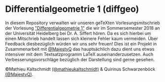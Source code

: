 # Differentialgeometrie 1 (diffgeo)
In diesem Repository verwalten wir unseren geTeXten Vorlesungsmitschrieb der Vorlesung ["Differentialgeometrie 1"](http://people.mpim-bonn.mpg.de/siffert/SS18.html) die wir im Sommersemester 2018 an der Universität Heidelberg bei Dr. A. Siffert hören.
Da es sich hierbei um einen Mitschrieb handelt lassen sich kleinere Fehler kaum vermeiden. Über Feedback diesbezüglich würden wir uns sehr freuen!
Dies ist ein Projekt in Zusammenarbeit mit [@MajestyQ](https://github.com/MajestyQ) das hauptsächlich dazu dient uns etwas intensiver mit dem Textsatzprogramm LaTeX auseinanderzusetzen. Auch Verbesserungsvorschläge bezüglich der Darstellung sind gerne gesehen.

©Mathieu Kaltschmidt [(@mathieukaltschmidt)](https://github.com/mathieukaltschmidt) & Quirinus Schwarzenböck [(@MajestyQ)](https://github.com/MajestyQ).
